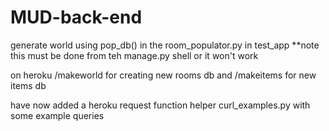# MUD-back-end

generate world using pop_db() in the room_populator.py in test_app
**note this must be done from teh manage.py shell or it won't work

on heroku /makeworld for creating new rooms db and /makeitems for new items db

have now added a heroku request function helper curl_examples.py with some example queries